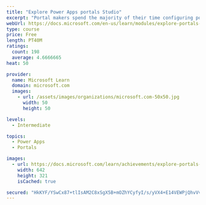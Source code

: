 ```yaml
---
title: "Explore Power Apps portals Studio"
excerpt: "Portal makers spend the majority of their time configuring portals by using Microsoft Power Apps portals Studio. It is important that portal makers have a full understanding of the capabilities and also the limitations of using portals Studio. This module will focus on understanding and using Power Apps portals Studio to create and customize portal websites. Power Apps portals Studio allows makers to add and configure webpages, layout components, static content, custom CSS files, entity lists, and entity forms."
webUrl: https://docs.microsoft.com/en-us/learn/modules/explore-portals-studio/
type: course
price: Free
length: PT40M
ratings:
  count: 198
  average: 4.6666665
heat: 50

provider:
  name: Microsoft Learn
  domain: microsoft.com
  images:
    - url: /assets/images/organizations/microsoft.com-50x50.jpg
      width: 50
      height: 50

levels:
  - Intermediate

topics:
  - Power Apps
  - Portals

images:
  - url: https://docs.microsoft.com/learn/achievements/explore-portals-studio-social.png
    width: 642
    height: 321
    isCached: true

secured: "HkKYF/YSwCx87+tlIsAM2C8xSgX5B+mOZhYCyfyI/s/yVX4+E14VEWPjQhvVvq0Dg2sqbX5YZvolmSi3y5vaoqEsDNbRxbHkrotoB6G19Z2PK8KMLUTKENBP0Ueyy6PeNeqY39/pdvmhTU+3CzoAdqtWjMwHTLh9D4N86yjOPOUeCpCzeIx0xLO7yobr33nI36hpreQji+dIZiVrnUDOXoIPWEqpD6dZVVF6o2R8bw8cwZcaQZIltwRmhbyYpK2OHOYywq2fwFo/SdF4gK0X/xwyseYQozFiHugUvcgFqAo3zul8ML8SuGQ7nqkg8fq8y40bUu8FrilV7fGqrg2gmnlr3FO9lPeUTnaSFH0VbqoGnbb4c/1br38jTctivph7MH14kFBaSHwzxI02R4eQhr0pZLkO9zhIvKKrUBE3tEQ=;2je4O8Lstqdi/Vyh/LP1og=="
---
```


